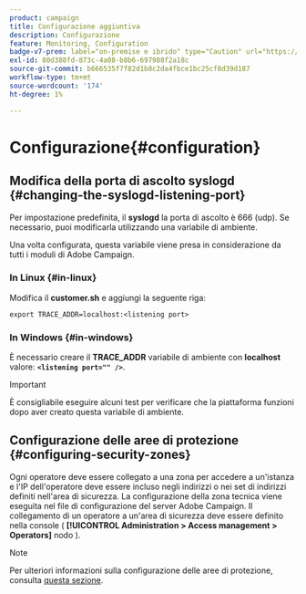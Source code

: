 ```yaml
---
product: campaign
title: Configurazione aggiuntiva
description: Configurazione
feature: Monitoring, Configuration
badge-v7-prem: label="on-premise e ibrido" type="Caution" url="https://experienceleague.adobe.com/docs/campaign-classic/using/installing-campaign-classic/architecture-and-hosting-models/hosting-models-lp/hosting-models.html?lang=it" tooltip="Applicabile solo alle distribuzioni on-premise e ibride"
exl-id: 80d388fd-873c-4a08-b8b6-697988f2a18c
source-git-commit: b666535f7f82d1b8c2da4fbce1bc25cf8d39d187
workflow-type: tm+mt
source-wordcount: '174'
ht-degree: 1%

---
```


# Configurazione{#configuration}



## Modifica della porta di ascolto syslogd {#changing-the-syslogd-listening-port}

Per impostazione predefinita, il **syslogd** la porta di ascolto è 666 (udp). Se necessario, puoi modificarla utilizzando una variabile di ambiente.

Una volta configurata, questa variabile viene presa in considerazione da tutti i moduli di Adobe Campaign.

### In Linux {#in-linux}

Modifica il **customer.sh** e aggiungi la seguente riga:

```
export TRACE_ADDR=localhost:<listening port>
```

### In Windows {#in-windows}

È necessario creare il **TRACE_ADDR** variabile di ambiente con **localhost** valore: **`<listening port="" />`**.

>[!IMPORTANT]
>
>È consigliabile eseguire alcuni test per verificare che la piattaforma funzioni dopo aver creato questa variabile di ambiente.

## Configurazione delle aree di protezione {#configuring-security-zones}

Ogni operatore deve essere collegato a una zona per accedere a un&#39;istanza e l&#39;IP dell&#39;operatore deve essere incluso negli indirizzi o nei set di indirizzi definiti nell&#39;area di sicurezza. La configurazione della zona tecnica viene eseguita nel file di configurazione del server Adobe Campaign. Il collegamento di un operatore a un&#39;area di sicurezza deve essere definito nella console ( **[!UICONTROL Administration > Access management > Operators]** nodo ).

>[!NOTE]
>
>Per ulteriori informazioni sulla configurazione delle aree di protezione, consulta [questa sezione](../../installation/using/security-zones.md).
